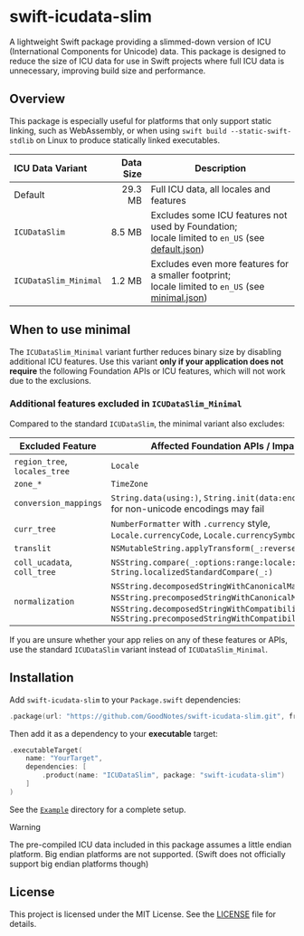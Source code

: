 # swift-icudata-slim

A lightweight Swift package providing a slimmed-down version of ICU (International Components for Unicode) data. This package is designed to reduce the size of ICU data for use in Swift projects where full ICU data is unnecessary, improving build size and performance.

## Overview

This package is especially useful for platforms that only support static linking, such as WebAssembly, or when using `swift build --static-swift-stdlib` on Linux to produce statically linked executables.


| ICU Data Variant      | Data Size | Description |
|:----------------------|----------:|---------------------------------------------|
| Default               |   29.3 MB | Full ICU data, all locales and features |
| `ICUDataSlim`         |    8.5 MB | Excludes some ICU features not used by Foundation; <br/> locale limited to `en_US` (see [default.json](./Scripts/filters/default.json)) |
| `ICUDataSlim_Minimal` |    1.2 MB | Excludes even more features for a smaller footprint; <br/> locale limited to `en_US` (see [minimal.json](./Scripts/filters/minimal.json)) |

## When to use minimal

The `ICUDataSlim_Minimal` variant further reduces binary size by disabling additional ICU features. Use this variant **only if your application does not require** the following Foundation APIs or ICU features, which will not work due to the exclusions.

### Additional features excluded in `ICUDataSlim_Minimal`

Compared to the standard `ICUDataSlim`, the minimal variant also excludes:

| Excluded Feature      | Affected Foundation APIs / Impact |
|---------------------- |-----------------------------------|
| `region_tree`, `locales_tree` | `Locale` |
| `zone_*`              | `TimeZone` |
| `conversion_mappings` | `String.data(using:)`, `String.init(data:encoding:)` for non-unicode encodings may fail |
| `curr_tree`           | `NumberFormatter` with `.currency` style, `Locale.currencyCode`, `Locale.currencySymbol` |
| `translit`            | `NSMutableString.applyTransform(_:reverse:)` |
| `coll_ucadata`, `coll_tree` | `NSString.compare(_:options:range:locale:)`, `String.localizedStandardCompare(_:)` |
| `normalization`       | `NSString.decomposedStringWithCanonicalMapping`, `NSString.precomposedStringWithCanonicalMapping`, `NSString.decomposedStringWithCompatibilityMapping`, `NSString.precomposedStringWithCompatibilityMapping` |

If you are unsure whether your app relies on any of these features or APIs, use the standard `ICUDataSlim` variant instead of `ICUDataSlim_Minimal`.

## Installation

Add `swift-icudata-slim` to your `Package.swift` dependencies:

```swift
.package(url: "https://github.com/GoodNotes/swift-icudata-slim.git", from: "1.0.0")
```

Then add it as a dependency to your **executable** target:

```swift
.executableTarget(
    name: "YourTarget",
    dependencies: [
        .product(name: "ICUDataSlim", package: "swift-icudata-slim")
    ]
)
```

See the [`Example`](./Example) directory for a complete setup.

> [!WARNING]
> The pre-compiled ICU data included in this package assumes a little endian platform. Big endian platforms are not supported. (Swift does not officially support big endian platforms though)

## License

This project is licensed under the MIT License. See the [LICENSE](LICENSE) file for details.
